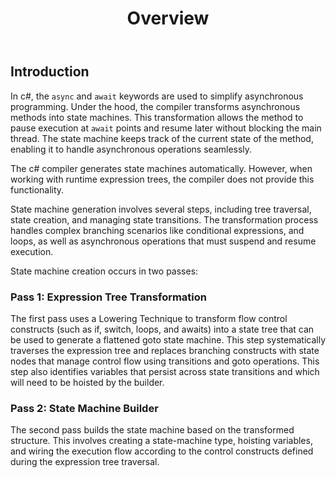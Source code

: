 ﻿---
layout: default
title: Overview
parent: State Machines
nav_order: 1
---
## Introduction

In c#, the `async` and `await` keywords are used to simplify asynchronous programming. Under the hood, the compiler transforms 
asynchronous methods into state machines. This transformation allows the method to pause execution at `await` points and resume 
later without blocking the main thread. The state machine keeps track of the current state of the method, enabling it to handle 
asynchronous operations seamlessly.

The c# compiler generates state machines automatically. However, when working with runtime expression trees, the compiler does 
not provide this functionality. 

State machine generation involves several steps, including tree traversal, state creation, and managing state transitions. The 
transformation process handles complex branching scenarios like conditional expressions, and loops, as well as asynchronous 
operations that must suspend and resume execution.

State machine creation occurs in two passes:

### Pass 1: Expression Tree Transformation
The first pass uses a Lowering Technique to transform flow control constructs (such as if, switch, loops, and awaits) into a 
state tree that can be used to generate a flattened goto state machine. This step systematically traverses the expression tree
and replaces branching constructs with state nodes that manage control flow using transitions and goto operations. This step also 
identifies variables that persist across state transitions and which will need to be hoisted by the builder.

### Pass 2: State Machine Builder
The second pass builds the state machine based on the transformed structure. This involves creating a state-machine type,
hoisting variables, and wiring the execution flow according to the control constructs defined during the expression tree traversal.

